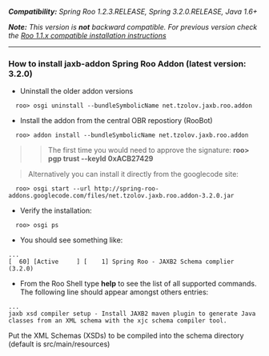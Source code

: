 _**Compatibility:** Spring Roo 1.2.3.RELEASE, Spring 3.2.0.RELEASE, Java 1.6+_

_**Note:** This version is **not** backward compatible. For previous version check the
[Roo 1.1.x compatible installation instructions](JaxbAddonInstallation_Roo_11X.md)_

---

### How to install jaxb-addon Spring Roo Addon (latest version: 3.2.0) ###
  * Uninstall the older addon versions
```
  roo> osgi uninstall --bundleSymbolicName net.tzolov.jaxb.roo.addon
```
  * Install the addon from the central OBR repostiory (RooBot)
```
  roo> addon install --bundleSymbolicName net.tzolov.jaxb.roo.addon
```
> > The first time you would need to approve the signature: **roo> pgp trust --keyId 0xACB27429**


> Alternatively you can install it directly from the googlecode site:
```
  roo> osgi start --url http://spring-roo-addons.googlecode.com/files/net.tzolov.jaxb.roo.addon-3.2.0.jar 
```
  * Verify the installation:
```
  roo> osgi ps 
```
  * You should see something like:
```
...
[  60] [Active     ] [    1] Spring Roo - JAXB2 Schema complier (3.2.0)
```
  * From the Roo Shell type **help** to see the list of all supported commands. The following line should appear amongst others entries:
```
...
jaxb xsd compiler setup - Install JAXB2 maven plugin to generate Java classes from an XML schema with the xjc schema compiler tool.
```
Put the XML Schemas (XSDs) to be compiled into the schema directory (default is src/main/resources)